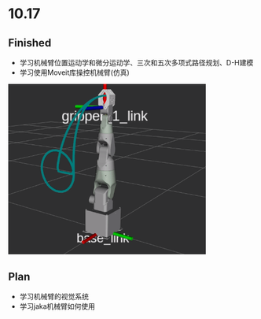 

# 10.17

## Finished

- 学习机械臂位置运动学和微分运动学、三次和五次多项式路径规划、D-H建模
- 学习使用Moveit库操控机械臂(仿真)

<img src="Peek 2025-10-16 17-24.gif" alt="Peek 2025-10-16 17-24" style="zoom:67%;" />

## Plan

- 学习机械臂的视觉系统
- 学习jaka机械臂如何使用